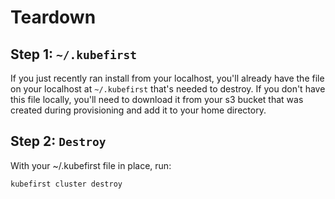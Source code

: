 # Teardown

## Step 1: `~/.kubefirst`
If you just recently ran install from your localhost, you'll already have the file on your localhost at `~/.kubefirst` that's needed to destroy. If you don't have this file locally, you'll need to download it from your s3 bucket that was created during provisioning and add it to your home directory.

## Step 2: `Destroy`

With your ~/.kubefirst file in place, run:

```bash
kubefirst cluster destroy
```
